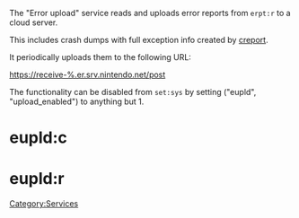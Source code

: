 The "Error upload" service reads and uploads error reports from `erpt:r`
to a cloud server.

This includes crash dumps with full exception info created by
[creport](Creport.md "wikilink").

It periodically uploads them to the following URL:

<https://receive-%.er.srv.nintendo.net/post>

The functionality can be disabled from `set:sys` by setting ("eupld",
"upload\_enabled") to anything but 1.

# eupld:c

# eupld:r

[Category:Services](Category:Services "wikilink")
